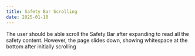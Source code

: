 ```yaml
---
title: Safety Bar Scrolling
date: 2025-01-10
---
```


The user should be able scroll the Safety Bar after expanding to read all the safety content. However, the page slides down, showing whitespace at the bottom after initially scrolling
